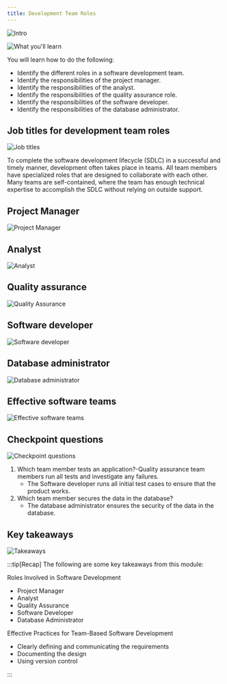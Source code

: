 ```yaml
---
title: Development Team Roles
---
```

![Intro](../../../assets/cloud_foundation/dev_team_roles/intro.png)

![What you'll learn](../../../assets/cloud_foundation/dev_team_roles/what_youll_learn.png)

You will learn how to do the following:

- Identify the different roles in a software development team.
- Identify the responsibilities of the project manager.
- Identify the responsibilities of the analyst.
- Identify the responsibilities of the quality assurance role.
- Identify the responsibilities of the software developer.
- Identify the responsibilities of the database administrator.

## Job titles for development team roles

![Job titles](../../../assets/cloud_foundation/dev_team_roles/jot_titles.png)

To complete the software development lifecycle (SDLC) in a successful and timely manner, development often takes place in teams. All team members have specialized roles that are designed to collaborate with each other. Many teams are self-contained, where the team has enough technical expertise to accomplish the SDLC without relying on outside support.

## Project Manager

![Project Manager](../../../assets/cloud_foundation/dev_team_roles/pm.png)

## Analyst

![Analyst](../../../assets/cloud_foundation/dev_team_roles/analyst.png)

## Quality assurance

![Quality Assurance](../../../assets/cloud_foundation/dev_team_roles/qa.png)

## Software developer

![Software developer](../../../assets/cloud_foundation/dev_team_roles/dev.png)

## Database administrator

![Database administrator](../../../assets/cloud_foundation/dev_team_roles/db_admin.png)

## Effective software teams

![Effective software teams](../../../assets/cloud_foundation/dev_team_roles/software_teams.png)

## Checkpoint questions

![Checkpoint questions](../../../assets/cloud_foundation/dev_team_roles/questions.png)

1. Which team member tests an application?-Quality assurance team members run all tests and investigate any failures.
    - The Software developer runs all initial test cases to ensure that the product works.
2. Which team member secures the data in the database?
   - The database administrator ensures the security of the data in the database.

## Key takeaways

![Takeaways](../../../assets/cloud_foundation/dev_team_roles/takeaways.png)

:::tip[Recap]
The following are some key takeaways from this module:

Roles Involved in Software Development
- Project Manager
- Analyst
- Quality Assurance
- Software Developer
- Database Administrator

Effective Practices for Team-Based Software Development
- Clearly defining and communicating the requirements
- Documenting the design
- Using version control  

:::